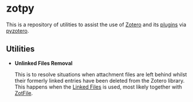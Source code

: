 # zotpy

This is a repository of utilities to assist the use of [Zotero](https://www.zotero.org) and its [plugins](https://www.zotero.org/support/plugins) via [pyzotero](https://github.com/urschrei/pyzotero).

## Utilities

- **Unlinked Files Removal**

    This is to resolve situations when attachment files are left behind whilst their formerly linked entries have been deleted from the Zotero library. This happens when the [Linked Files](https://www.zotero.org/support/attaching_files#stored_files_and_linked_files) is used, most likely together with [ZotFile](https://github.com/jlegewie/zotfile).
